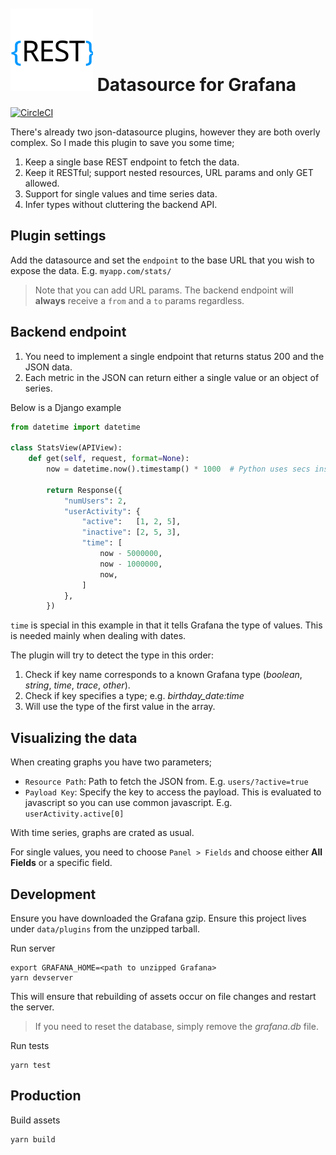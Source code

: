<h1>
  <img width="132" height="132" title="Datasource Logo" src="src/img/logo.svg" style="margin-top: -5px;">
  Datasource for Grafana
</h1>

[![CircleCI](https://circleci.com/gh/grafana/simple-datasource/tree/master.svg?style=svg)](https://circleci.com/gh/grafana/simple-datasource/tree/master)

There's already two json-datasource plugins, however they are both overly complex. So I made this plugin to save you some time;

1. Keep a single base REST endpoint to fetch the data.
2. Keep it RESTful; support nested resources, URL params and only GET allowed.
3. Support for single values and time series data.
4. Infer types without cluttering the backend API.


## Plugin settings

Add the datasource and set the `endpoint` to the base URL that you wish to expose the data. E.g. `myapp.com/stats/`


> Note that you can add URL params. The backend endpoint will **always** receive a `from` and a `to` params regardless.


## Backend endpoint

1. You need to implement a single endpoint that returns status 200 and the JSON data.
2. Each metric in the JSON can return either a single value or an object of series.

Below is a Django example

```python
from datetime import datetime

class StatsView(APIView):
    def get(self, request, format=None):
        now = datetime.now().timestamp() * 1000  # Python uses secs instead of ms

        return Response({
            "numUsers": 2,
            "userActivity": {
                "active":   [1, 2, 5],
                "inactive": [2, 5, 3],
                "time": [
                    now - 5000000,
                    now - 1000000,
                    now,
                ]
            },
        })
```

`time` is special in this example in that it tells Grafana the type of values. This is needed mainly when dealing with dates.

The plugin will try to detect the type in this order:

  1. Check if key name corresponds to a known Grafana type (*boolean*, *string*, *time*, *trace*, *other*).
  2. Check if key specifies a type; e.g. *birthday_date:time*
  3. Will use the type of the first value in the array.


## Visualizing the data

When creating graphs you have two parameters;

  - `Resource Path`: Path to fetch the JSON from. E.g. `users/?active=true`
  - `Payload Key`:  Specify the key to access the payload. This is evaluated to javascript so
    you can use common javascript. E.g. `userActivity.active[0]`

With time series, graphs are crated as usual.

For single values, you need to choose `Panel > Fields` and choose either **All Fields** or a specific field.


## Development

Ensure you have downloaded the Grafana gzip. Ensure this project lives under `data/plugins` from the unzipped tarball.

Run server

    export GRAFANA_HOME=<path to unzipped Grafana>
    yarn devserver

This will ensure that rebuilding of assets occur on file changes and restart the server.

> If you need to reset the database, simply remove the *grafana.db* file.

Run tests

    yarn test


## Production

Build assets

    yarn build
